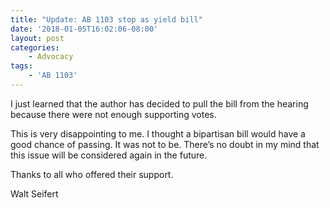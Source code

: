 ```yaml
---
title: "Update: AB 1103 stop as yield bill"
date: '2018-01-05T16:02:06-08:00'
layout: post
categories:
    - Advocacy
tags:
    - 'AB 1103'
---
```


I just learned that the author has decided to pull the bill from the hearing because there were not enough supporting votes.  
  
This is very disappointing to me. I thought a bipartisan bill would have a good chance of passing. It was not to be. There’s no doubt in my mind that this issue will be considered again in the future.

Thanks to all who offered their support.

Walt Seifert